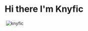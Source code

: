 # Hi there I'm Knyfic

<p>&nbsp;<img align="center" src="https://github-readme-stats.vercel.app/api?username=knyfic&show_icons=true&theme=rose_pine&locale=en" alt="knyfic" /></p>
